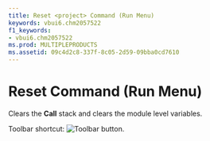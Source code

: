 ```yaml
---
title: Reset <project> Command (Run Menu)
keywords: vbui6.chm2057522
f1_keywords:
- vbui6.chm2057522
ms.prod: MULTIPLEPRODUCTS
ms.assetid: 09c4d2c8-337f-8c05-2d59-09bba0cd7610
---
```



# Reset <project> Command (Run Menu)

Clears the  **Call** stack and clears the module level variables.

Toolbar shortcut: 
![Toolbar button](images/tbr_end_ZA01201701.gif).

